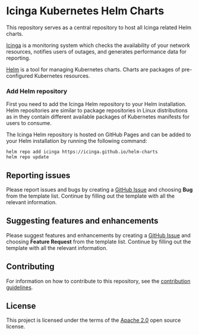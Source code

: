 # Icinga Kubernetes Helm Charts

This repository serves as a central repository to host all Icinga related Helm charts.

[Icinga](https://icinga.com) is a monitoring system which checks the availability of your network resources, notifies users of outages, and generates performance data for reporting.

[Helm](https://helm.sh) is a tool for managing Kubernetes charts. Charts are packages of pre-configured Kubernetes resources.

### Add Helm repository

First you need to add the Icinga Helm repository to your Helm installation. Helm repositories are similar to package repositories in Linux distributions as in they contain different available packages of 
Kubernetes manifests for users to consume.

The Icinga Helm repository is hosted on GitHub Pages and can be added to your Helm installation by running the following command:

```console
helm repo add icinga https://icinga.github.io/helm-charts
helm repo update
```

## Reporting issues

Please report issues and bugs by creating a [GitHub Issue](https://github.com/icinga/helm-charts/issues/new/choose) and choosing **Bug** from the template list.
Continue by filling out the template with all the relevant information.

## Suggesting features and enhancements

Please suggest features and enhancements by creating a [GitHub Issue](https://github.com/icinga/helm-charts/issues/new/choose) and choosing **Feature Request** from the template list.
Continue by filling out the template with all the relevant information.

## Contributing

For information on how to contribute to this repository, see the [contribution guidelines](CONTRIBUTING.md).

## License

This project is licensed under the terms of the [Apache 2.0](LICENSE) open source license.
